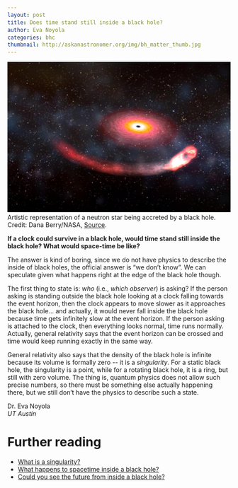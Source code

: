 ```yaml
---
layout: post
title: Does time stand still inside a black hole?
author: Eva Noyola
categories: bhc
thumbnail: http://askanastronomer.org/img/bh_matter_thumb.jpg
---
```

<div class="image">
<img src="/img/bh_matter.jpg">
<div class="caption">Artistic representation of a neutron star being accreted by a black hole. Credit: Dana Berry/NASA, <a href="http://www.nasa.gov/mission_pages/swift/bursts/short_burst_oct5.html">Source</a>.</div>
</div>

**If a clock could survive in a black hole, would time stand still inside the black hole? What would space-time be like?**

The answer is kind of boring, since we do not have physics to describe the inside of black holes, the official answer is “we don’t know”. We can speculate given what happens right at the edge of the black hole though.

The first thing to state is: *who* (i.e., *which observer*) is asking? If the person asking is standing outside the black hole looking at a clock falling towards the event horizon, then the clock appears to move slower as it approaches the black hole… and actually, it would never fall inside the black hole because time gets infinitely slow at the event horizon. If the person asking is attached to the clock, then everything looks normal, time runs normally. Actually, general relativity says that the event horizon can be crossed and time would keep running exactly in the same way.

General relativity also says that the density of the black hole is infinite because its volume is formally zero -- it is a *singularity*. For a static black hole, the singularity is a point, while for a rotating black hole, it is a ring, but still with zero volume. The thing is, quantum physics does not allow such precise numbers, so there must be something else actually happening there, but we still don’t have the physics to describe such a state.

Dr. Eva Noyola<br>
*UT Austin*

# Further reading
* [What is a singularity?](http://curious.astro.cornell.edu/the-universe/black-holes-and-quasars/86-the-universe/black-holes-and-quasars/general-questions/441-what-is-a-singularity-beginner)
* [What happens to spacetime inside a black hole?](http://curious.astro.cornell.edu/the-universe/black-holes-and-quasars/89-the-universe/black-holes-and-quasars/theoretical-questions/455-what-happens-to-spacetime-inside-a-black-hole-intermediate)
* [Could you see the future from inside a black hole?](http://curious.astro.cornell.edu/the-universe/black-holes-and-quasars/90-the-universe/black-holes-and-quasars/falling-into-a-black-hole/458-can-you-see-the-future-as-you-fall-into-a-black-hole-intermediate)
